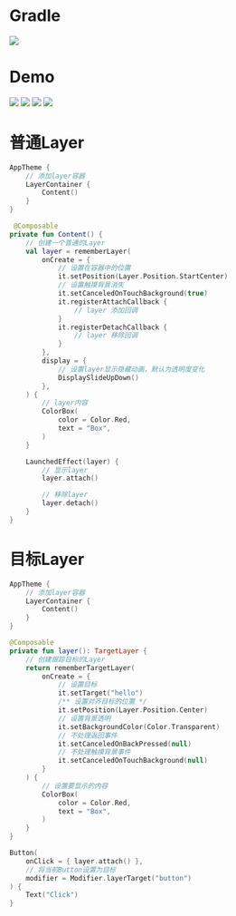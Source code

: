# Gradle

[![](https://jitpack.io/v/zj565061763/compose-layer.svg)](https://jitpack.io/#zj565061763/compose-layer)

# Demo

![](https://github.com/zj565061763/compose-layer/blob/dev/screenshots/align_target.gif?raw=true)
![](https://github.com/zj565061763/compose-layer/blob/dev/screenshots/align_offset.gif?raw=true)
![](https://github.com/zj565061763/compose-layer/blob/dev/screenshots/drop_down.gif?raw=true)
![](https://github.com/zj565061763/compose-layer/blob/dev/screenshots/overflow.gif?raw=true)

# 普通Layer

```kotlin
AppTheme {
    // 添加layer容器
    LayerContainer {
        Content()
    }
}
```

```kotlin
 @Composable
private fun Content() {
    // 创建一个普通的Layer
    val layer = rememberLayer(
        onCreate = {
            // 设置在容器中的位置
            it.setPosition(Layer.Position.StartCenter)
            // 设置触摸背景消失
            it.setCanceledOnTouchBackground(true)
            it.registerAttachCallback {
                // layer 添加回调
            }
            it.registerDetachCallback {
                // layer 移除回调
            }
        },
        display = {
            // 设置layer显示隐藏动画，默认为透明度变化
            DisplaySlideUpDown()
        },
    ) {
        // layer内容
        ColorBox(
            color = Color.Red,
            text = "Box",
        )
    }

    LaunchedEffect(layer) {
        // 显示layer
        layer.attach()

        // 移除layer
        layer.detach()
    }
}
```

# 目标Layer

```kotlin
AppTheme {
    // 添加layer容器
    LayerContainer {
        Content()
    }
}
```

```kotlin
@Composable
private fun layer(): TargetLayer {
    // 创建跟踪目标的Layer
    return rememberTargetLayer(
        onCreate = {
            // 设置目标
            it.setTarget("hello")
            /** 设置对齐目标的位置 */
            it.setPosition(Layer.Position.Center)
            // 设置背景透明
            it.setBackgroundColor(Color.Transparent)
            // 不处理返回事件
            it.setCanceledOnBackPressed(null)
            // 不处理触摸背景事件
            it.setCanceledOnTouchBackground(null)
        }
    ) {
        // 设置要显示的内容
        ColorBox(
            color = Color.Red,
            text = "Box",
        )
    }
}
```

```kotlin
Button(
    onClick = { layer.attach() },
    // 将当前Button设置为目标
    modifier = Modifier.layerTarget("button")
) {
    Text("Click")
}
```
